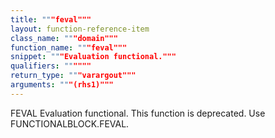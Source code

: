 ```yaml
---
title: """feval"""
layout: function-reference-item
class_name: """domain"""
function_name: """feval"""
snippet: """Evaluation functional."""
qualifiers: """"""
return_type: """varargout"""
arguments: """(rhs1)"""
---
```


 FEVAL     Evaluation functional.
    This function is deprecated. Use FUNCTIONALBLOCK.FEVAL.
